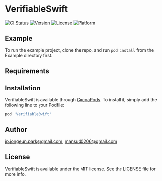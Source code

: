 # VerifiableSwift

[![CI Status](https://img.shields.io/travis/jp.jongeun.park@gmail.com/VerifiableSwift.svg?style=flat)](https://travis-ci.org/jp.jongeun.park@gmail.com/VerifiableSwift)
[![Version](https://img.shields.io/cocoapods/v/VerifiableSwift.svg?style=flat)](https://cocoapods.org/pods/VerifiableSwift)
[![License](https://img.shields.io/cocoapods/l/VerifiableSwift.svg?style=flat)](https://cocoapods.org/pods/VerifiableSwift)
[![Platform](https://img.shields.io/cocoapods/p/VerifiableSwift.svg?style=flat)](https://cocoapods.org/pods/VerifiableSwift)

## Example

To run the example project, clone the repo, and run `pod install` from the Example directory first.

## Requirements

## Installation

VerifiableSwift is available through [CocoaPods](https://cocoapods.org). To install
it, simply add the following line to your Podfile:

```ruby
pod 'VerifiableSwift'
```

## Author

jp.jongeun.park@gmail.com, mansud0206@gmail.com

## License

VerifiableSwift is available under the MIT license. See the LICENSE file for more info.
